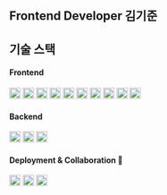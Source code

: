 <div align=""><h2>Frontend Developer 김기준</h1></div>

<div align=""> 

</div>

<div align=""><h2>기술 스택</h2></div>

<div align=""><h4>Frontend</h4></div>
<div align=""> 
  <img src="https://img.shields.io/badge/HTML-E34F26?style=for-the-badge&logo=html5&logoColor=white" height="20"> 
  <img src="https://img.shields.io/badge/CSS-1572B6?style=for-the-badge&logo=css3&logoColor=white "height="20"> 
  <img src="https://img.shields.io/badge/JavaScript-F7DF1E?style=for-the-badge&logo=javascript&logoColor=black" height="20"> 
  <img src="https://img.shields.io/badge/TypeScript-3178C6?style=for-the-badge&logo=typescript&logoColor=white" height="20">
  <img src="https://img.shields.io/badge/React-61DAFB?style=for-the-badge&logo=react&logoColor=black" height="20">
  <img src="https://img.shields.io/badge/Next.js-000000?style=for-the-badge&logo=next.js&logoColor=white" height="20"> 
  <img src="https://img.shields.io/badge/React Query-FF4154?style=for-the-badge&logo=react-query&logoColor=white" height="20"> 
  <img src="https://img.shields.io/badge/Redux-764ABC?style=for-the-badge&logo=redux&logoColor=white" height="20"> 
  <img src="https://img.shields.io/badge/Recoil-007AF4?style=for-the-badge&logo=recoil&logoColor=white" height="20">
  <img src="https://img.shields.io/badge/Tailwind CSS-06B6D4?style=for-the-badge&logo=tailwindcss&logoColor=white" height="20"> 
</div>

<div align=""><h4>Backend</h4></div>
<div align=""> 
  <img src="https://img.shields.io/badge/Node.js-339933?style=for-the-badge&logo=node.js&logoColor=white" height="20"> 
  <img src="https://img.shields.io/badge/MongoDB-47A248?style=for-the-badge&logo=mongodb&logoColor=white" height="20"> 
  <img src="https://img.shields.io/badge/PostgreSQL-4169E1?style=for-the-badge&logo=postgresql&logoColor=white" height="20">
</div>

<div align=""><h4>Deployment & Collaboration 🚀</h4></div>
<div align=""> 
  <img src="https://img.shields.io/badge/AWS EC2-232F3E?style=for-the-badge&logo=amazonaws&logoColor=white" height="20">
  <img src="https://img.shields.io/badge/Vercel-000000?style=for-the-badge&logo=vercel&logoColor=white" height="20"> 
  <img src="https://img.shields.io/badge/Jira-0052CC?style=for-the-badge&logo=jira&logoColor=white" height="20">
</div>

<!--
**ki2183/ki2183** is a ✨ _special_ ✨ repository because its `README.md` (this file) appears on your GitHub profile.

Here are some ideas to get you started:

- 🔭 I’m currently working on ...
- 🌱 I’m currently learning ...
- 👯 I’m looking to collaborate on ...
- 🤔 I’m looking for help with ...
- 💬 Ask me about ...
- 📫 How to reach me: ...
- 😄 Pronouns: ...
- ⚡ Fun fact: ...
-->
